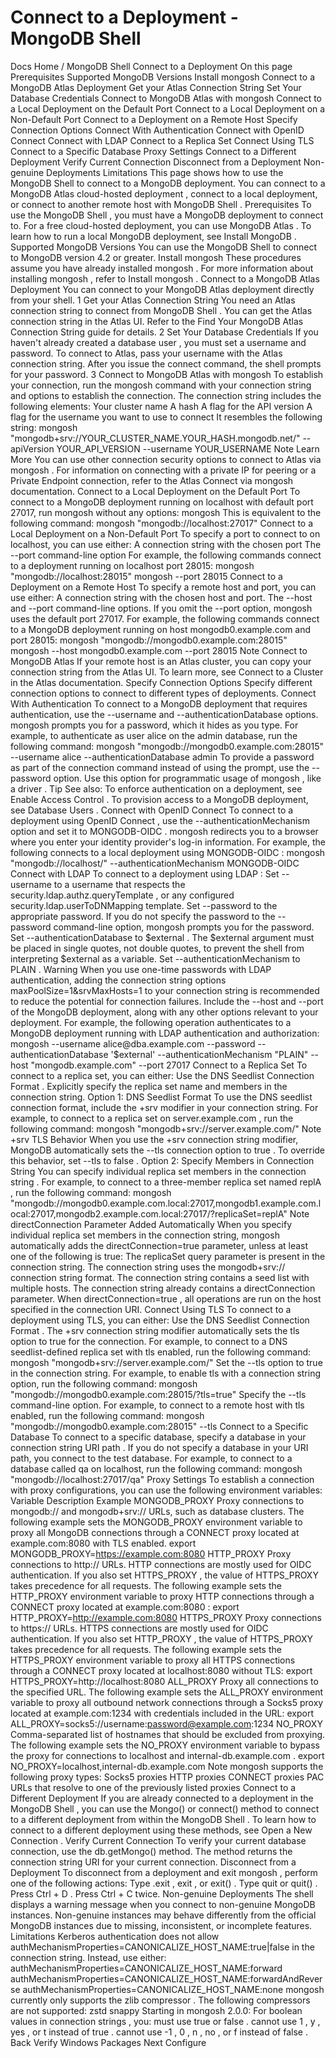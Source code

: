 # Connect to a Deployment - MongoDB Shell


Docs Home / MongoDB Shell Connect to a Deployment On this page Prerequisites Supported MongoDB Versions Install mongosh Connect to a MongoDB Atlas Deployment Get your Atlas Connection String Set Your Database Credentials Connect to MongoDB Atlas with mongosh Connect to a Local Deployment on the Default Port Connect to a Local Deployment on a Non-Default Port Connect to a Deployment on a Remote Host Specify Connection Options Connect With Authentication Connect with OpenID Connect Connect with LDAP Connect to a Replica Set Connect Using TLS Connect to a Specific Database Proxy Settings Connect to a Different Deployment Verify Current Connection Disconnect from a Deployment Non-genuine Deployments Limitations This page shows how to use the MongoDB Shell to connect to a MongoDB
deployment. You can connect to a MongoDB Atlas cloud-hosted deployment ,
connect to a local deployment, or connect to another remote host with MongoDB Shell . Prerequisites To use the MongoDB Shell , you must have a MongoDB deployment to connect
to. For a free cloud-hosted deployment, you can use MongoDB Atlas . To learn how to run a local MongoDB deployment, see Install MongoDB . Supported MongoDB Versions You can use the MongoDB Shell to connect to MongoDB version 4.2 or
greater. Install mongosh These procedures assume you have already installed mongosh . For more
information about installing mongosh , refer to Install mongosh . Connect to a MongoDB Atlas Deployment You can connect to your MongoDB Atlas deployment directly from your shell. 1 Get your Atlas Connection String You need an Atlas connection string to connect from MongoDB Shell .
You can get the Atlas connection string in the Atlas UI. Refer to the Find Your MongoDB Atlas Connection String guide for details. 2 Set Your Database Credentials If you haven't already created a database user ,
you must set a username and password. To connect to Atlas, pass your username with
the Atlas connection string. After you issue the connect command, the
shell prompts for your password. 3 Connect to MongoDB Atlas with mongosh To establish your connection, run the mongosh command with your
connection string and options to establish the connection. The connection string includes the following elements: Your cluster name A hash A flag for the API version A flag for the username you want to use to connect It resembles the following string: mongosh "mongodb+srv://YOUR_CLUSTER_NAME.YOUR_HASH.mongodb.net/" --apiVersion YOUR_API_VERSION --username YOUR_USERNAME Note Learn More You can use other connection security options to connect to Atlas via mongosh . For information on connecting with a private
IP for peering or a Private Endpoint connection, refer to the Atlas Connect via mongosh documentation. Connect to a Local Deployment on the Default Port To connect to a MongoDB deployment running on localhost with default port 27017, run mongosh without any options: mongosh This is equivalent to the following command: mongosh "mongodb://localhost:27017" Connect to a Local Deployment on a Non-Default Port To specify a port to connect to on localhost, you can use either: A connection string with the
chosen port The --port command-line option For example, the following commands connect to a deployment running on
localhost port 28015: mongosh "mongodb://localhost:28015" mongosh --port 28015 Connect to a Deployment on a Remote Host To specify a remote host and port, you can use either: A connection string with the
chosen host and port. The --host and --port command-line options. If you omit the --port option, mongosh uses the default port 27017. For example, the following commands connect to a MongoDB deployment
running on host mongodb0.example.com and port 28015: mongosh "mongodb://mongodb0.example.com:28015" mongosh --host mongodb0.example.com --port 28015 Note Connect to MongoDB Atlas If your remote host is an Atlas cluster, you can copy your
connection string from the Atlas UI. To learn more, see Connect to a Cluster in the Atlas documentation. Specify Connection Options Specify different connection options to connect to different types of
deployments. Connect With Authentication To connect to a MongoDB deployment that requires authentication, use the --username and --authenticationDatabase options. mongosh prompts you for a
password, which it hides as you type. For example, to authenticate as user alice on the admin database, run the following command: mongosh "mongodb://mongodb0.example.com:28015" --username alice --authenticationDatabase admin To provide a password as part of the connection command instead of using
the prompt, use the --password option. Use this
option for programmatic usage of mongosh , like a driver . Tip See also: To enforce authentication on a deployment, see Enable Access Control . To provision access to a MongoDB deployment, see Database
Users . Connect with OpenID Connect To connect to a deployment using OpenID Connect ,
use the --authenticationMechanism option and set it to MONGODB-OIDC . mongosh redirects you to a browser where you enter your identity provider's
log-in information. For example, the following connects to a local deployment using MONGODB-OIDC : mongosh "mongodb://localhost/" --authenticationMechanism MONGODB-OIDC Connect with LDAP To connect to a deployment using LDAP : Set --username to a username that
respects the security.ldap.authz.queryTemplate , or any
configured security.ldap.userToDNMapping template. Set --password to the appropriate
password. If you do not specify the password to the --password command-line option, mongosh prompts you for
the password. Set --authenticationDatabase to $external .
The $external argument must be placed in single quotes, not
double quotes, to prevent the shell from interpreting $external as a variable. Set --authenticationMechanism to PLAIN . Warning When you use one-time passwords with LDAP authentication, adding
the connection string options maxPoolSize=1&srvMaxHosts=1 to your connection string is
recommended to reduce the potential for connection failures. Include the --host and --port of the MongoDB deployment, along with
any other options relevant to your deployment. For example, the following operation authenticates to a MongoDB
deployment running with LDAP authentication and authorization: mongosh --username alice@dba.example.com --password  --authenticationDatabase '$external' --authenticationMechanism "PLAIN" --host "mongodb.example.com" --port 27017 Connect to a Replica Set To connect to a replica set, you can either: Use the DNS Seedlist Connection Format . Explicitly specify the replica set name and members in the connection
string. Option 1: DNS Seedlist Format To use the DNS seedlist connection format, include the +srv modifier
in your connection string. For example, to connect to a replica set on server.example.com , run
the following command: mongosh "mongodb+srv://server.example.com/" Note +srv TLS Behavior When you use the +srv connection string modifier, MongoDB
automatically sets the --tls connection option to true . To override this behavior, set --tls to false . Option 2: Specify Members in Connection String You can specify individual replica set members in the connection string . For example, to connect to a three-member replica set named replA ,
run the following command: mongosh "mongodb://mongodb0.example.com.local:27017,mongodb1.example.com.local:27017,mongodb2.example.com.local:27017/?replicaSet=replA" Note directConnection Parameter Added Automatically When you specify individual replica set members in the connection
string, mongosh automatically adds the directConnection=true parameter, unless at least one of the following is true: The replicaSet query parameter is present in the connection string. The connection string uses the mongodb+srv:// connection string
format. The connection string contains a seed list with multiple hosts. The connection string already contains a directConnection parameter. When directConnection=true , all operations are run on the host
specified in the connection URI. Connect Using TLS To connect to a deployment using TLS, you can either: Use the DNS Seedlist Connection Format . The +srv connection string modifier automatically sets the tls option to true for the connection. For example, to connect to a DNS seedlist-defined replica set with tls enabled, run the following command: mongosh "mongodb+srv://server.example.com/" Set the --tls option to true in the connection
string. For example, to enable tls with a connection string option, run
the following command: mongosh "mongodb://mongodb0.example.com:28015/?tls=true" Specify the --tls command-line option. For example, to connect to a remote host with tls enabled, run the
following command: mongosh "mongodb://mongodb0.example.com:28015" --tls Connect to a Specific Database To connect to a specific database, specify a database in your connection string URI path . If
you do not specify a database in your URI path, you connect to the test database. For example, to connect to a database called qa on localhost, run the
following command: mongosh "mongodb://localhost:27017/qa" Proxy Settings To establish a connection with proxy configurations, you can use the
following environment variables: Variable Description Example MONGODB_PROXY Proxy connections to mongodb:// and mongodb+srv:// URLs, such
as database clusters. The following example sets the MONGODB_PROXY environment variable to
proxy all MongoDB connections through a CONNECT proxy located at example.com:8080 with TLS enabled. export MONGODB_PROXY=https://example.com:8080 HTTP_PROXY Proxy connections to http:// URLs. HTTP connections are mostly
used for OIDC authentication. If you also set HTTPS_PROXY , the value of HTTPS_PROXY takes
precedence for all requests. The following example sets the HTTP_PROXY environment variable to
proxy HTTP connections through a CONNECT proxy located at example.com:8080 : export HTTP_PROXY=http://example.com:8080 HTTPS_PROXY Proxy connections to https:// URLs. HTTPS connections are mostly
used for OIDC authentication. If you also set HTTP_PROXY , the value of HTTPS_PROXY takes
precedence for all requests. The following example sets the HTTPS_PROXY environment variable to
proxy all HTTPS connections through a CONNECT proxy located at localhost:8080 without TLS: export HTTPS_PROXY=http://localhost:8080 ALL_PROXY Proxy all connections to the specified URL. The following example sets the ALL_PROXY environment variable to
proxy all outbound network connections through a Socks5 proxy located at example.com:1234 with credentials included in the URL: export ALL_PROXY=socks5://username:password@example.com:1234 NO_PROXY Comma-separated list of hostnames that should be excluded from
proxying. The following example sets the NO_PROXY environment variable to
bypass the proxy for connections to localhost and internal-db.example.com . export NO_PROXY=localhost,internal-db.example.com Note mongosh supports the following proxy types: Socks5 proxies HTTP proxies CONNECT proxies PAC URLs that resolve to one of the previously
listed proxies Connect to a Different Deployment If you are already connected to a deployment in the MongoDB Shell , you can
use the Mongo() or connect() method to connect to a different
deployment from within the MongoDB Shell . To learn how to connect to a different deployment using these methods,
see Open a New Connection . Verify Current Connection To verify your current database connection, use the db.getMongo() method. The method returns the connection string URI for your current connection. Disconnect from a Deployment To disconnect from a deployment and exit mongosh , perform one of the
following actions: Type .exit , exit , or exit() . Type quit or quit() . Press Ctrl + D . Press Ctrl + C twice. Non-genuine Deployments The shell displays a warning message when you connect to non-genuine
MongoDB instances. Non-genuine instances may behave differently from the
official MongoDB instances due to missing, inconsistent, or incomplete
features. Limitations Kerberos authentication does not allow authMechanismProperties=CANONICALIZE_HOST_NAME:true|false in the
connection string. Instead, use either: authMechanismProperties=CANONICALIZE_HOST_NAME:forward authMechanismProperties=CANONICALIZE_HOST_NAME:forwardAndReverse authMechanismProperties=CANONICALIZE_HOST_NAME:none mongosh currently only supports the zlib compressor . The following
compressors are not supported: zstd snappy Starting in mongosh 2.0.0: For boolean values in connection strings , you: must use true or false . cannot use 1 , y , yes , or t instead of true . cannot use -1 , 0 , n , no , or f instead of false . Back Verify Windows Packages Next Configure
